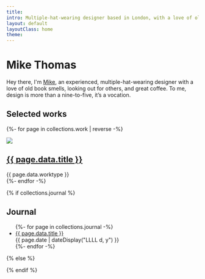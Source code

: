 ```yaml
---
title: 
intro: Multiple-hat-wearing designer based in London, with a love of old book smells, looking out for others, and posh coffee.
layout: default
layoutClass: home
theme:
---
```


<h1 class="homepage-heading">Mike Thomas</h1>

<section class="cover">

Hey there, I'm [Mike](/about/), an experienced, multiple-hat-wearing designer with a love of old book smells, looking out for others, and great coffee. To me, design is more than a nine-to-five, it’s a vocation.

</section>

<h2>Selected works</h2>

<section class="projects">
 
  {%- for page in collections.work | reverse -%}
      <div class="project">
          <a href="{{ page.url }}"><img src="/_assets/img/{{ page.data.thumb }}" /></a>
          <h2><a href="{{ page.url }}">{{ page.data.title }}</a></h2>
          <span class="project__type">{{ page.data.worktype }}</span>
      </div>
  {%- endfor -%}
  
</section>

{% if collections.journal %}

<h2>Journal</h2>

<ul>
{%- for page in collections.journal -%}
  <li>
    <a href="{{ page.url }}">{{ page.data.title }}</a><br/>
    <time datetime="{{ page.date }}">{{ page.date | dateDisplay("LLLL d, y") }}</time> 
  </li>
{%- endfor -%}
</ul>
{% else %}

{% endif %}






